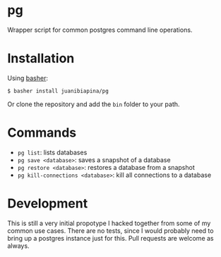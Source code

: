 # pg

Wrapper script for common postgres command line operations.

# Installation

Using [basher](https://github.com/basherpm/basher):

    $ basher install juanibiapina/pg

Or clone the repository and add the `bin` folder to your path.

# Commands

- `pg list`: lists databases
- `pg save <database>`: saves a snapshot of a database
- `pg restore <database>`: restores a database from a snapshot
- `pg kill-connections <database>`: kill all connections to a database

# Development

This is still a very initial propotype I hacked together from some of my common use cases. There are no tests, since I would probably need to bring up a postgres instance just for this. Pull requests are welcome as always.
